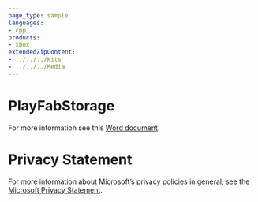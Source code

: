 ```yaml
---
page_type: sample
languages:
- cpp
products:
- xbox
extendedZipContent:
- ../../../Kits
- ../../../Media
---
```

# PlayFabStorage
For more information see this [Word document](Readme.docx).
# Privacy Statement
For more information about Microsoft’s privacy policies in general, see the [Microsoft Privacy Statement](https://privacy.microsoft.com/en-us/privacystatement/).
